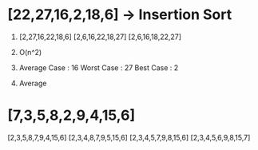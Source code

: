 # [22,27,16,2,18,6] -> Insertion Sort

 1) [2,27,16,22,18,6]
    [2,6,16,22,18,27]
    [2,6,16,18,22,27]
    
 2) O(n^2)
 3) Average Case : 16 Worst Case : 27 Best Case : 2
 4) Average
 
 # [7,3,5,8,2,9,4,15,6]
 
   [2,3,5,8,7,9,4,15,6]
   [2,3,4,8,7,9,5,15,6]
   [2,3,4,5,7,9,8,15,6]
   [2,3,4,5,6,9,8,15,7]
